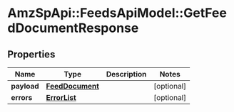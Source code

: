 # AmzSpApi::FeedsApiModel::GetFeedDocumentResponse

## Properties
Name | Type | Description | Notes
------------ | ------------- | ------------- | -------------
**payload** | [**FeedDocument**](FeedDocument.md) |  | [optional] 
**errors** | [**ErrorList**](ErrorList.md) |  | [optional] 

